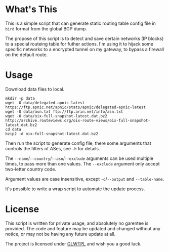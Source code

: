 # What's This

This is a simple script that can generate static routing table config file in `bird` format from the global BGP dump.

The propose of this script is to detect and save certain networks (IP blocks) to a special routeing table for futher actions. I'm using it to hijack some specific networks to a encrypted tunnel on my gateway, to bypass a firewall on the default route.

# Usage

Download data files to local.
```
mkdir -p data
wget -O data/delegated-apnic-latest https://ftp.apnic.net/apnic/stats/apnic/delegated-apnic-latest
wget -O data/asn.txt ftp://ftp.arin.net/info/asn.txt
wget -O data/oix-full-snapshot-latest.dat.bz2 http://archive.routeviews.org/oix-route-views/oix-full-snapshot-latest.dat.bz2
cd data
bzip2 -d oix-full-snapshot-latest.dat.bz2
```
Then run the script to generate config file, there some arguments that controls the filters of ASes, see `-h` for details.

The `--name`/`--country`/`--asn`/`--exclude` arguments can be used multiple times, to pass more than one values. The `--exclude` argument only accept two-letter country code.

Argument values are case insensitive, except `-o`/`--output` and `--table-name`.

It's possible to write a wrap script to automate the update process.

# License

This script is written for private usage, and absolutely no garentee is provided. The code and feature may be updated and changed without any notice, or may not be having any future update at all.

The project is licensed under [GLWTPL](https://github.com/me-shaon/GLWTPL) and wish you a good luck.

